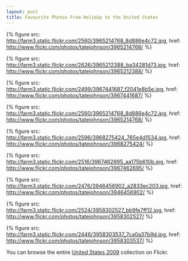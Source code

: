 ```yaml
---
layout: post
title: Favourite Photos From Holiday to the United States
---
```


{% figure src: http://farm3.static.flickr.com/2560/3965214768_8d886e4c72.jpg, href: http://www.flickr.com/photos/tatejohnson/3965214768/ %}

{% figure src: http://farm3.static.flickr.com/2626/3965212388_ba34281d73.jpg, href: http://www.flickr.com/photos/tatejohnson/3965212388/ %}

{% figure src: http://farm3.static.flickr.com/2499/3967441687_f2041e8b5e.jpg, href: http://www.flickr.com/photos/tatejohnson/3967441687/ %}

{% figure src: http://farm3.static.flickr.com/2560/3965214768_8d886e4c72.jpg, href: http://www.flickr.com/photos/tatejohnson/3965214768/ %}

{% figure src: http://farm3.static.flickr.com/2596/3968275424_765e4d1534.jpg, href: http://www.flickr.com/photos/tatejohnson/3968275424/ %}

{% figure src: http://farm3.static.flickr.com/2516/3967462695_aa175b610b.jpg, href: http://www.flickr.com/photos/tatejohnson/3967462695/ %}

{% figure src: http://farm3.static.flickr.com/2476/3946456902_a2833ec203.jpg, href: http://www.flickr.com/photos/tatejohnson/3946456902/ %}

{% figure src: http://farm3.static.flickr.com/2524/3958302527_bb9fe7ff12.jpg, href: http://www.flickr.com/photos/tatejohnson/3958302527/ %}

{% figure src: http://farm3.static.flickr.com/2446/3958303537_7ca0a37b9d.jpg, href: http://www.flickr.com/photos/tatejohnson/3958303537/ %}

You can browse the entire [United States 2009](http://www.flickr.com/photos/tatejohnson/collections/72157622511027402/) collection on Flickr.
